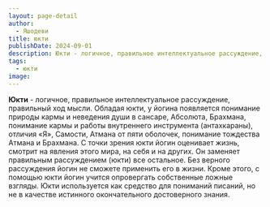 ```yaml
---
layout: page-detail
author:
  - Яшодеви
title: юкти
publishDate: 2024-09-01
description: Юкти - логичное, правильное интеллектуальное рассуждение, правильный ход мысли.
tags:
  - юкти
image:
---
```

**Юкти** - логичное, правильное интеллектуальное рассуждение, правильный ход мысли.
Обладая юкти, у йогина появляется понимание природы кармы и неведения души в сансаре, Абсолюта, Брахмана, понимание кармы и работы внутреннего инструмента (антахкараны), отличия «Я», Самости, Атмана от пяти оболочек, понимание тождества Атмана и Брахмана. С точки зрения юкти йогин оценивает жизнь, смотрит на явления этого мира, на себя и на других. Он заменяет правильным рассуждением (юкти) все остальное. Без верного рассуждения йогин не сможете применить его в жизни. Кроме этого, с помощью юкти йогин учится опровергать собственные ложные взгляды. Юкти используется как средство для пониманий писаний, но не в качестве истинного окончательного достоверного знания.


